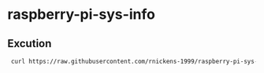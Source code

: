 # raspberry-pi-sys-info
## Excution
```bash
 curl https://raw.githubusercontent.com/rnickens-1999/raspberry-pi-sys-info/master/pi_system_info.sh | sudo bash
```
